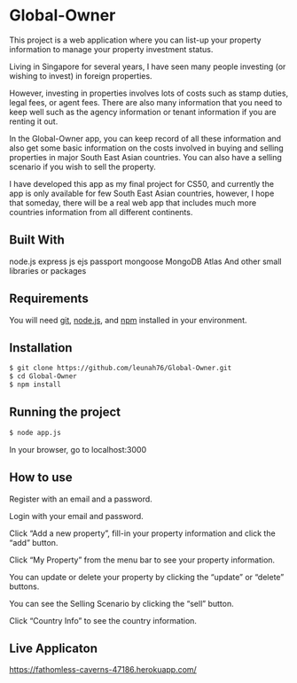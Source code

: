 # Global-Owner
This project is a web application where you can list-up your property information to manage your property investment status.

Living in Singapore for several years, I have seen many people investing (or wishing to invest) in foreign properties.

However, investing in properties involves lots of costs such as stamp duties, legal fees, or agent fees. There are also many information that you need to keep well such as the agency information or tenant information if you are renting it out.

In the Global-Owner app, you can keep record of all these information and also get some basic information on the costs involved in buying and selling properties in major South East Asian countries. You can also have a selling scenario if you wish to sell the property.

I have developed this app as my final project for CS50, and currently the app is only available for few South East Asian countries, however, I hope that someday, there will be a real web app that includes much more countries information from all different continents.

## Built With
node.js
express js
ejs
passport
mongoose
MongoDB Atlas
And other small libraries or packages

## Requirements
You will need [git](https://git-scm.com/), [node.js](https://nodejs.org/en/), and [npm](https://www.npmjs.com/) installed in your environment.

## Installation
```bash
$ git clone https://github.com/leunah76/Global-Owner.git
$ cd Global-Owner
$ npm install
```

## Running the project
```bash
$ node app.js
```
In your browser, go to localhost:3000

## How to use
Register with an email and a password.

Login with your email and password.

Click “Add a new property”, fill-in your property information and click the “add” button.

Click “My Property” from the menu bar to see your property information.

You can update or delete your property by clicking the “update” or “delete” buttons.

You can see the Selling Scenario by clicking the “sell” button.

Click “Country Info” to see the country information.

## Live Applicaton
https://fathomless-caverns-47186.herokuapp.com/
